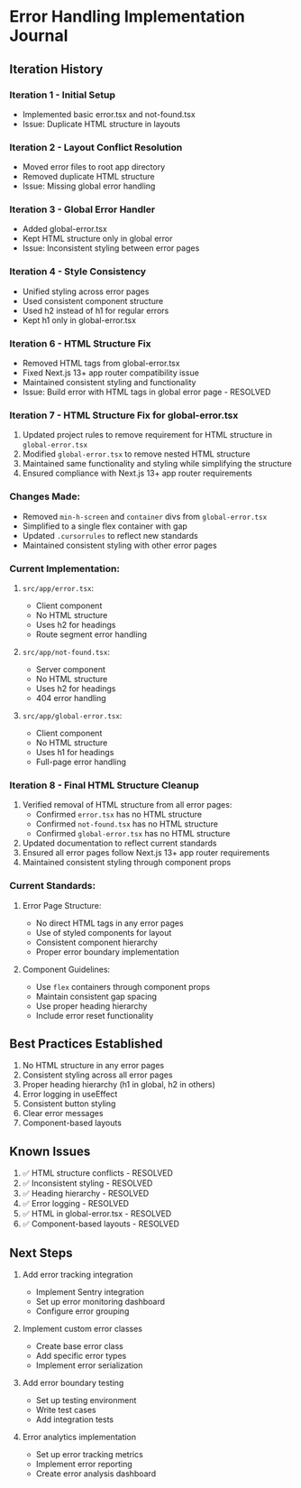 # Error Handling Implementation Journal

## Iteration History

### Iteration 1 - Initial Setup

- Implemented basic error.tsx and not-found.tsx
- Issue: Duplicate HTML structure in layouts

### Iteration 2 - Layout Conflict Resolution

- Moved error files to root app directory
- Removed duplicate HTML structure
- Issue: Missing global error handling

### Iteration 3 - Global Error Handler

- Added global-error.tsx
- Kept HTML structure only in global error
- Issue: Inconsistent styling between error pages

### Iteration 4 - Style Consistency

- Unified styling across error pages
- Used consistent component structure
- Used h2 instead of h1 for regular errors
- Kept h1 only in global-error.tsx

### Iteration 6 - HTML Structure Fix

- Removed HTML tags from global-error.tsx
- Fixed Next.js 13+ app router compatibility issue
- Maintained consistent styling and functionality
- Issue: Build error with HTML tags in global error page - RESOLVED

### Iteration 7 - HTML Structure Fix for global-error.tsx

1. Updated project rules to remove requirement for HTML structure in `global-error.tsx`
2. Modified `global-error.tsx` to remove nested HTML structure
3. Maintained same functionality and styling while simplifying the structure
4. Ensured compliance with Next.js 13+ app router requirements

### Changes Made:

- Removed `min-h-screen` and `container` divs from `global-error.tsx`
- Simplified to a single flex container with gap
- Updated `.cursorrules` to reflect new standards
- Maintained consistent styling with other error pages

### Current Implementation:

1. `src/app/error.tsx`:

   - Client component
   - No HTML structure
   - Uses h2 for headings
   - Route segment error handling

2. `src/app/not-found.tsx`:

   - Server component
   - No HTML structure
   - Uses h2 for headings
   - 404 error handling

3. `src/app/global-error.tsx`:
   - Client component
   - No HTML structure
   - Uses h1 for headings
   - Full-page error handling

### Iteration 8 - Final HTML Structure Cleanup

1. Verified removal of HTML structure from all error pages:
   - Confirmed `error.tsx` has no HTML structure
   - Confirmed `not-found.tsx` has no HTML structure
   - Confirmed `global-error.tsx` has no HTML structure
2. Updated documentation to reflect current standards
3. Ensured all error pages follow Next.js 13+ app router requirements
4. Maintained consistent styling through component props

### Current Standards:

1. Error Page Structure:

   - No direct HTML tags in any error pages
   - Use of styled components for layout
   - Consistent component hierarchy
   - Proper error boundary implementation

2. Component Guidelines:
   - Use `flex` containers through component props
   - Maintain consistent gap spacing
   - Use proper heading hierarchy
   - Include error reset functionality

## Best Practices Established

1. No HTML structure in any error pages
2. Consistent styling across all error pages
3. Proper heading hierarchy (h1 in global, h2 in others)
4. Error logging in useEffect
5. Consistent button styling
6. Clear error messages
7. Component-based layouts

## Known Issues

1. ✅ HTML structure conflicts - RESOLVED
2. ✅ Inconsistent styling - RESOLVED
3. ✅ Heading hierarchy - RESOLVED
4. ✅ Error logging - RESOLVED
5. ✅ HTML in global-error.tsx - RESOLVED
6. ✅ Component-based layouts - RESOLVED

## Next Steps

1. Add error tracking integration

   - Implement Sentry integration
   - Set up error monitoring dashboard
   - Configure error grouping

2. Implement custom error classes

   - Create base error class
   - Add specific error types
   - Implement error serialization

3. Add error boundary testing

   - Set up testing environment
   - Write test cases
   - Add integration tests

4. Error analytics implementation
   - Set up error tracking metrics
   - Implement error reporting
   - Create error analysis dashboard
